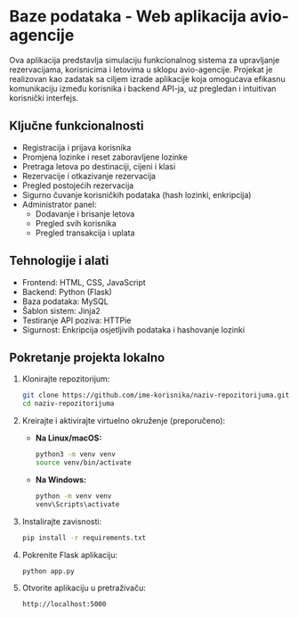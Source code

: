 # Baze podataka - Web aplikacija avio-agencije

Ova aplikacija predstavlja simulaciju funkcionalnog sistema za upravljanje rezervacijama, korisnicima i letovima u sklopu avio-agencije. Projekat je realizovan kao zadatak sa ciljem izrade aplikacije koja omogućava efikasnu komunikaciju između korisnika i backend API-ja, uz pregledan i intuitivan korisnički interfejs.

## Ključne funkcionalnosti

- Registracija i prijava korisnika
- Promjena lozinke i reset zaboravljene lozinke
- Pretraga letova po destinaciji, cijeni i klasi
- Rezervacije i otkazivanje rezervacija
- Pregled postojećih rezervacija
- Sigurno čuvanje korisničkih podataka (hash lozinki, enkripcija)
- Administrator panel:
  - Dodavanje i brisanje letova
  - Pregled svih korisnika
  - Pregled transakcija i uplata

## Tehnologije i alati

- Frontend: HTML, CSS, JavaScript
- Backend: Python (Flask)
- Baza podataka: MySQL
- Šablon sistem: Jinja2
- Testiranje API poziva: HTTPie
- Sigurnost: Enkripcija osjetljivih podataka i hashovanje lozinki

## Pokretanje projekta lokalno

1. Klonirajte repozitorijum:
   ```bash
   git clone https://github.com/ime-korisnika/naziv-repozitorijuma.git
   cd naziv-repozitorijuma
   ```

2. Kreirajte i aktivirajte virtuelno okruženje (preporučeno):
   - **Na Linux/macOS:**
     ```bash
     python3 -m venv venv
     source venv/bin/activate
     ```
   - **Na Windows:**
     ```bash
     python -m venv venv
     venv\Scripts\activate
     ```

3. Instalirajte zavisnosti:
   ```bash
   pip install -r requirements.txt
   ```

4. Pokrenite Flask aplikaciju:
   ```bash
   python app.py
   ```

5. Otvorite aplikaciju u pretraživaču:
   ```
   http://localhost:5000
   ```
